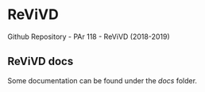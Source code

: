 # ReViVD
Github Repository - PAr 118 - ReViVD (2018-2019)

## ReViVD docs
Some documentation can be found under the *docs* folder.




